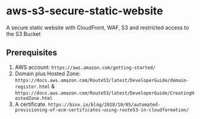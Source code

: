 # aws-s3-secure-static-website
A secure static website with CloudFront, WAF, S3 and restricted access to the S3 Bucket

## Prerequisites
1. AWS account: `https://aws.amazon.com/getting-started/`
2. Domain plus Hosted Zone: `https://docs.aws.amazon.com/Route53/latest/DeveloperGuide/domain-register.html` & `https://docs.aws.amazon.com/Route53/latest/DeveloperGuide/CreatingHostedZone.html`
3. A certificate. `https://binx.io/blog/2018/10/05/automated-provisioning-of-acm-certificates-using-route53-in-cloudformation/`
